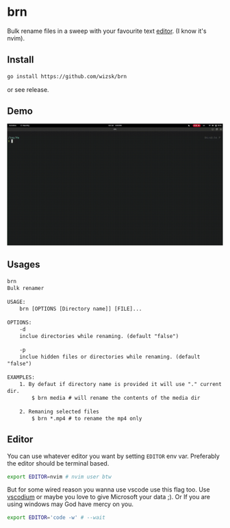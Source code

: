 # brn

Bulk rename files in a sweep with your favourite text [editor](#editor). (I know it's nvim).

## Install

```bash
go install https://github.com/wizsk/brn
```
or see release.


## Demo

![Demo gif](/imgs/demo.gif)

## Usages

```
brn
Bulk renamer

USAGE:
    brn [OPTIONS [Directory name]] [FILE]...

OPTIONS:
    -d
	inclue directories while renaming. (default "false")

    -p
	inclue hidden files or directories while renaming. (default "false")

EXAMPLES:
	1. By defaut if directory name is provided it will use "." current dir.
		$ brn media # will rename the contents of the media dir

	2. Remaning selected files
		$ brn *.mp4 # to rename the mp4 only
```
## Editor

You can use whatever editor you want by setting `EDITOR` env var. Preferably the editor should be terminal based.

```bash
export EDITOR=nvim # nvim user btw
```

But for some wired reason you wanna use vscode use this flag too. Use [vscodium](https://vscodium.com/) or maybe you love to give Microsoft your data ;). Or If you are using windows may God have mercy on you.

```bash
export EDITOR='code -w' # --wait
```


